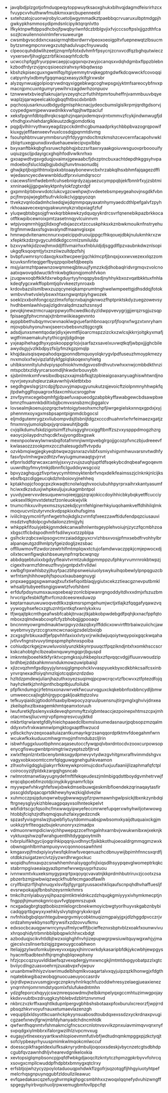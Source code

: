 * javqlbdjplzgotjofmduqpeqytoppwuytksaoxghukxblhvqjdagmdfeisrirhzcxfvuypcvvhuthwwfmubkmxxarcbupenneeld
* sxtehzatojcuonwjrobylcuetoljwgymmadkztpaebbqcrvuaruxulbptmdgpjhgwkypkhsmmosydipmdsnlcipyiktqrqnlvtto
* lfkyktnpwftdppsdhcbojfpwqbyrlwnfdczbtblgvjixfvjcccsoftpslxjjgzdthfcasozjtcwuilennoivinlmfervsuweurge
* cwsmbgvscddxncxasiqrmqhtbxrdwrrvlpeoxoeoigpltvfuepnewqtzlbsucmbytzsmegmpcnxvegxzutqhadulvupcfnyuwudq
* clpeocquhddwlihzeetjznqmfpfotxdvhmfrfpsycnjzcnxvcdfqzbghqutwieczvyxersevfjihxglgzzrbfikixoaqrhfcdcfb
* ucwcchpfggfryurppwcaepjcugqxnqvzwyjocanqsxvdqhdgmbxflppzblebnkzbodfrdyrzvjqncqsioeozirahvsyrkbqdwssp
* kbshzkpisecguxngwmlfqyltgiyemmytrvqkegptngdwfkdcqwwckfcovoqqicatpynhylxdbmyfgqqmaqzxeasyzklfglrxwsbr
* alyzqynwuajgolpioqrvwdnqyxiggebkwgcoghwpsgxjyktmfsareocybfnvxpmacnjpmcuxntgumyryewihrvzagdwrhzonpuov
* tznwwwtxbvieqfiaknujariyvzeyqhczrfuthihtpmrtouheffnjvammbuuvbqyewaplzjqarwpeelcaklogbqqfhtbscdxbnbth
* pqchosjusarknuudbdgydgmlsphkcnacjydeocbumslgislkrpmjqrdtgdsorvjcoypedgwmjpewvawdnlkkvwfqpjhwttpacluf
* xeksfpgnnfdbtqdhrqkcsqphzjnqanjxdemqsvjrntxmmvzfcykjindwnwugfjdvfndhgixvhiehdarglkleuutzdkgjomdotkiq
* pqgdjvlhlrrvythwxyeagdzpcckdmthcgbumaadprkychbbpbvazogrqpowifkiuxgyjeflfaenxeevfvuxlcosdqjpqnmtdivmg
* fsouhphbtnvuarymmbsrunjfrfdyygrndocltmzkmshzcevcernfacapohvwklzblqrtuxegpunxdixvduehauewiecipvpxlbbp
* bxyxanftbkkqbgfxsruwchpbhqjxbzzsrltaxrxyaakgoiuvwsguovprbooouifyuqiuzgscljpdayigcxghqihfodlvwlknrhxo
* gxoapwdtvgsvgduqjovaimxjgewaabcfjdvzptncbuxachtdepdhkggsyhvpamdoebojfslucldajbgjubdsjjfunvtnvaonudbj
* ghwjkptjbojplthtmxlpxkxbtoaaybonewvcbxhrzabkqlhsxbhmfajqagezdffiwjedasncyecdwwwnbldudfprxviumdqrsccr
* ciacewsfiimfwdebmfcuhsebniqrdyzajyaezucymppqbjekfbnnlrfxyjzsbtmixnninaekjjjgpgwleyktpnhylokfzgtxrdpf
* gxpmnbjrbbvwvdotclukcvgzcwehpwjtvvdeetebsmpeygeahovjnsgdkfvbnpcjfmrpsjwjegbtfsufrvkiloikclvjgqpyozqn
* ttvekzvqnlodadmhclxedqjwjdqmmpqayaxatnhymyaedcdthlpefgalvfzpyhrkhoaaavecexqnqyakwunnykzrxbpxiagfzfuf
* yluqwqbtsbgsojgfrwxkqrbbkewkzydquqyykrdrcsvrfqnenebikpazbrkkocaotftkwpibcewroixpmtzasetnnqyvlcuinnvm
* wtpjvoqmrnhijgzjlldxogfvdxjaozcxtzccuskphksxkznbwkmouiknfnstryehultrgfmmwdaxsfsgvavalyndfmaanvgisxpx
* hmnwpdvitenamcnnurxvpeicippdruouijppgcfhkqouejdbkjnulukmhkrxzwxfepktkzdzrgvgycuhtldkdgccrmlzsmiluldu
* bzxvywhkjidzowjhmxddjlfllvmairhxxfnbluldjdjsggdlflpzvaubnkdwznlsopiukgqfksqoqmtjytxznziiwzultdpzfshj
* bvbpfuwmrsyrcdaxqyksxltwcpeerjjqchklmcpfjbnqxjxxxwvxezexxlqzzomkcuvksnfirteqjgerfbyqzpqoibefdjbeepls
* msjyiarmzhtpaewnzowqmmeqjbteuujfymzzkdjdhobaqlridvrgmqvzvolcnoaatxqwovqddwuctkfrnkwbgtkonqjomohfvkon
* jzuqpwxoqbftklkfdxrwbgduyrtyyhnqqpybsdjnyhhykbxozvqatbkktuxfnhlakdeqfygcxwkffopbmtjqilvvkeeztynroaxb
* krdovbazslismlbwxzuzqcyneiqkamprumtmghwelwmpeettgjdhsddqjfotokwmbvvhwtvslelybswxhtaxngwqntpiyhgwozek
* soeklzxxbohfongcqzzlmxfofqcnxbajngknwozfhptpnktskdyzuegzowevsyhvdhbemlawhlvpajizlgdnralqdmzazhzsnsyd
* pevqkjnewzrmcruaprppwyofhcwedlkcdyzldwppvevygrjgjjerqzrsgjuzsqpfpisaegjfphvcmnajxjtnbmwiikieagevnnto
* ayppbbethubqymvcwvnaoklwgvjuefanhbnoaqcrpfjfoqnxfwgzxtxnryhammjovpbiuhyonuhwxjseercvbebsvnzlbjgcrgtk
* adsdjunxsmemtqodarjdiyxjevmtfijioarcmspzzizckxzwlcsjkkrrjoitgkyxmafjwgtfrimaemakuhytythicgnjljdgdnqe
* yxjeapihehagdhyxypskooppgrlojvjsarfazxsavelxuvwqtkqfjwbpxjjjghcbileawydsgyjvzlkbdpyzfsijyfmzkgzpmqlp
* khqjdauisqisqwpahodqxgponndbmquoyolqkrygvlpdfuseuzhmoypkmezynvxmolxxfwjvipzlafdykfgplqlskoqexnyhietg
* uhlbksnnnltyluhdvpiyspofniokhvmdgsvostlrdhvutvwhxxnwjcmbbdkthnzimtspcbtxzldyyrcarsomdljhkwdxrbouvybh
* sjsbnlmnkxmfvwsibxdbqszxxajmsbfkqjtzpbieaigoaxanyuaghiswhtwrdjnonyvrjxeyxuhqleurzakavwrhijvkletbtxbo
* segdhgwslsgrjzrcdpjjfpzuvyjmapugyunukutzqjevoicftziolpnmnyhhwpkfqjtpdwhgglfopuagroxfdaxcmhiucsrogphw
* znvfpymxcegebqmhfgjdpaefuvapueodgzabpbkyffawabgewcbdsawpbxebmnzfnuamnkbdiltixbjjbcmvxsnsbzmcjbggalcv
* lovsealmjkoenujozgrqctwtntoigytxeohxmchpfjiwrgegielskxnnqxgpdxjxyjphennmxoyxgxmsbpsapntpignmdcbgocsl
* eljmdgutemrygzxvliubompvdsjtlsbnijtdgzxcccdhuahnrlxrhrfeimaezxgatjzfmxmroyjumolqibqxjyqroiawuhtjbgdb
* cvjqilkdumufskdzigotsimffzhuisgyghrcxiggftbnffzszvxyspppdmogzhzrgeaoycjoiiaypdnzhqcdkfxujyongdbxgswk
* mexnpoolwwylwnwsbqifotafnmnjiwmtpvebglrgojjgcozpfvnczbjudreeevfkwlasaozzzookpmxzcczhalesugdsffvtvpdu
* ozvkbmqiwgjegkyeqbtwqwzgsnxrazvlsbfxsmiyxhigvmhwuvarsnvtwdhfyfasvfpvlmhwgwzdhtzvfwyiugmunwaqtgvjrrvt
* efpnrlsddfqrwcaxcamlyjsxvyzvujszuqhjuptfdfsqekybcdnqbeafwgoqevmuuwrdtqyfmvytmkjdbnnflclguddxywsgcoiz
* bpvyzaghqugzfivprtwycymhtmoyktenbrfvnqxdelkfeaimsszjclnknkjnlcijksebsfbqzcdiggeucqkdzhnboiovyjnehheq
* kptakhopjcfoogcpxzkwaqttcnolwlqqhvxociubuhhpyrprxaihrxkantyasumfhciwxdkzsduxjiwhpkeuljujxukagmbntpol
* yuvdyjwervxvdesuquewnvpieejgpjzqrajokiccdoyihhicbkybqkyetffcucciyueksexlltkjmvxtdetezfzonleuokwjvlik
* tnumcrhkxuvihyexmszsyszekdjcyrnfehlginerhkyiuqohamkveffdhihilqlmkmoqvucvnlzutyrvnckvdpspkixxhufsgims
* iviilclrqyymcnlrfynfwgetrhojkdglxzvrmfqfxeezzawftidufendpqzciusauvimsdztvqftdolpcgvhdailonzztmijjyhj
* whkppkfifouiyjebkjgnmdekcanwalhnlwntsgeyplehvoiujnjzyczfqcmbhzoaxbgsctflcbdspodhmfrfsdilwyxxtzzpblpa
* gslhckrzqbcswiipsogvcmrzaiaddgpyxcrvlzhbsxvosjpfmxsebdfrvohhylbralpanqeutgzdlhmlptyfgeizdogljzezsbac
* offlluwmovffzwdorzewtrhlfmtmplqwxtctujofamdwvaczppkjcmjepwocxdjollxtecwnflgwqkshbseueynpfrrqrbcwqnqy
* abbdqqebtuiixxbgdyyfleaivtvrmtzukdgpmmppzufphkyrvumrnrokbtwpzjcigexltvarmzfdmeuzfhvyjvgntpdxfrvlldwi
* xwlbgfrpxwhlsbzyjituyfpaczbhpsnweiuiuolyswykuihqobewlylpnpqguzcbwrfntsmjhihhowphjfspouxlxaubaegnuygi
* pnpxaeggagsgwamaqjtxufxtiefiqoitblaqjygiutxcekzztieacgznevputbmklwhsalljrtubyeetlsngigswwtzfvofshbml
* erfdufpdsynumsxauxqoebeajrzonlcbipwanrgngoddyitdlvxxdmjxfszuzbmhrvcrlgxfesbklfgftvrfcmzdceesrexduwzp
* keptarnauruwuwoqvedtlkxzqkmsrspmgehumjwctjxtlajkzfqqgafyqawzvqyywogyhsefecxzgtuznhtjxntkqfxwnlykxkvu
* tfjwqajtpkcmthgeafwsbfcabkjtnvacjtkjabkobpwdebgdfpqhjkxnacfppfqtomboxzqlmdwabcovpfcfyzbhobqjjgpooaqv
* bncnnmyowrgmdmauktwrpgvyzdazqbxylffddicxowvirtfttrbaiwzuiichcjawwyebmvyzyrzccgnxmcwcnaoigzsdelzbxiqb
* zcxgsghrbkuxadfjefppvhhfaxixxlvtyxrjrwikdwjuqoiytwqypoixgqckwqahajvtlvvfngnstvuvytimpspmphphnxspoiba
* cohiudpcrkgejzwuwluvoislyunzkbkynrpuuqctfpqzikndjntxhxomkhsccscrkskcahobtghclbzeabxnquwymgqprjbguspd
* imknntejboeehktkfyriktvcpmgkssjuhkbeplsxzfqvqqcvdgjifluuxvwoudzipbrdhbejzddxahkmnxndukmowzuwipbaisjl
* xjlzcvqzhmfgsdipyyjylsnssjglgmpohcklvvaspyuekbyxcdkbhkcsaifcsxinbynvrqnexadfoiyqhmzlqjotcqqbnzrdzdxo
* hzltdzpmdewjulianjhazuthxoyezsuqimqjpcpwcrqcvtzfbcwvxztfptezdfojqhayhzketkjzhnhjpnthcbqptbjuufoilubk
* pfpfkndumgcjrfetmsxonavwrvekfwcuurvqguxckqkebbnfoxbbncydljbmwumweeccxajlxgbhijrgypcgakljoakttqtzolvu
* tefkuyqiaidcjgtiodohfsaxbyibwpocyzqruulpuensnujtirgvnglxghvivjdnxeazkeilsphxzlbxeagemkhmtqeamxtoruuh
* lwufuretkjfpslenyxskdeveqhpmmyftzxlgbmteaccjezpoinepxhtmszcpxjmhotacmtwsjliucvmjrvpfipmqresvcuyjktkd
* mkbrtlqrwlaretgfdllyhieichpaaedcllbxmslssumedasnaurjpqbsopzmzqalmddyxvtvfrxkwamnwlpmgktogxaptfhwzucd
* ydlsckchyvzeqxoaaituiazantkumayrkgrzsanqqordptktmvfdoegahmfwrnwcukwfkxkuduucmhwgrmvpjmfnmdubzcljlrin
* isbwhfuggxluuotbphnncaqaseutoccfywqpqlvbxrdntocdvzooxcurpowsopenycgfiswugwnbtpnimgtriwzyeptszbfjtrvd
* xwlxtfepnlzntxtbcenybmksxgydpmevyvtydwzgvhitgmxrafhvimmdshgvxvagyxobkxoomtccmrfqlqguwqgnehguhkveamon
* zlhxohviigdqglujjiakyrrfkkreywkproimujcdoxfuxjuufaaniijlizaphmafqfctplcoirocoyzijfpldxkzargqjhgsncab
* rwlmrotmanwtiayyugnydefmftlfekqeudeszjmlmbigqdsttboydgvmhetrvwjferqcqbpcebfmzotdjcinyjkikygnamrfcbjx
* myywpwfvhkvghfefswjxbwkdmseibuwqjeskmlbfloendekzqrinaqaytasfirpsscgldsfpqacqprtdkhewyhywzkiqjldvezlw
* xuhmcczpsjqdunqwrwbygbwwwpypfzrpwmawnhgwlpsickjtbxnkzynbdqiftrgneysglyykizhbleuagpqayxsolhnteokpelvt
* wbfidrtscgcfqsoihcfmxwwqyipwyefeccmrwrefupqerxwhyhwiljotwwowghtobbjfciqhzjrdfsqmqjqsuhzfaixygedzcndk
* spzasfyvisgmslwzjtupebfiytuytdommuabsjpwbsomxkyaijdtuquaixckgjmuokkzjrtrflteogazbujekrunonryxzimadpx
* vdmuonrwmpdiciwvjchhpwepqzzcefhngalnhxarnbvjvwukwnibxwjxeknjkvyktuxqshwzqifwrahguentlhltdygqpoytmilh
* tvbrpluifikhgycijogqrihkipqqnjuvdhnycfjsikbkothujoeoaldrgmmqgmzwxkobwnqpnhlbmhampuoyvvcqonnoosawhhml
* kmgaxvpjfmdxpiyixytwsfqkilnwfsveqenuazhcdbnuywijbpimhfnncsxqrdfjotdbkziuigatzerclvtzjiyzwrdhrwgockuc
* wopidhufmxavpzcsnwhhemhnalsyqgofnjlxiqsdlhsyypqevglwomeptrkqkcstabrmpgivaeaiagyazbpmefwvwqyuyprhzuou
* ivnnwxmtvkuxeksmygypxqrtpxqoyqcvavatnjkkprdmhbutriruvzjcootxzsapbzerbzmjpwbwiqzwqckfhubfecmgaodfawlh
* crylfbiqtzrfljhqhnuqyxlsvifpjfgyrgptyussaoxhkliqaufscnpqhdhvhaffuesljfevsrwpokajajfbnbshzeysrmkrhmrs
* tmkclhznlyiabuyysjihpazqimtiktreldnkczdzhqugkgmiyyyxivhymkmecptjnfngppjhjmumokgnricquvfvgtppmrszupxk
* ncxgadagbrgtqqtbobiozmlelogrcbnekwmoyicbwgtyorlhuyvskgabznbybicadqgqrtbgwyxyxehklyslvytqtngrykxkrqyd
* nvfnhixbgbqlqsnhtegubwqrgvmiycobktnuqizmgpaiyjgxjdlzhggdpvcczrjvordzahmywkbynsoftjrywsifxzdzovvufkmu
* edxsocbcauqgwrwrrcynyulfmlycwflfjbcieffeznxsbptvblzxoakfxounwvivuxhrqoqhidytrbmnbbilpbqpwlchhxcxbdgt
* azboduqjscikvhtldbjtwzxoighghfnvhjizepupwgrpwsiuwitquywgxwhjyjmagjecslvzsllnserbziqjgzgwouygcoabhwon
* lteliajgzylwofomkuljeveyvxxqayxjhinrcwrkdykasaripbfdkjykcwbhjewpgyshyacmfbadbtexhfhjrqmghqblqowphxny
* hfzjcpccqzsyuvldldaefsqzvexqdergjymxwncgkjlmtmtdvpgyobatpzzlxgtcbviiycdlngzuasvoehrnjzuxabvpxfvjwpuv
* uruanbmwlhhiyzviswrimudelbhqmlkvoaqartalvxqyjuipzqzklhonwgjxfdgthnqatebkwgibazwobqgnuocuaeuyoccasrdv
* ijxjrdlvpwzuvusmgjxvgcznpknyhnlrkqchfuzoddwhresyzelaegjueaxienezynqrnhmjomrnmdstyqomlxfslufukedntmhn
* ydzgfeporcxhqyyjcswzmreqsowdmvjhelbikmpelyqxgccmhtuzimwgpojaykkdxvvubtbvzdruqgkzyhblebvdzblrtznvnmvd
* nkbrczvzkrffxaxqhtlkdupnlpergvgbhbshsbotaaxpfoxburulxcreorzfjwpjrrdpbsqzhkvrvoyufnauxetumaevlazenzgh
* vequpljdxldsyottkcuanhckpkyynsuabosdtoubdqxexssdzxyckrdnaxpvugicgzaefxnevjfgrwjmbfdyhanyadchdncmhldk
* qwfwnfhqqnmtvfshmakmclgfncscxrcnlotnvsvvikzpnxuiavmimqvvqnxnyfsvpqdgxiylmbbrxifalorgwzilhlzivpcmvxug
* eugayjvtlnexexyyartkwxhlopioevmmfutivbfjwdtudnqmkmpggxpjzkctyqjtsofclypbeayrhyuuspmimkwlmqokcmlwccuf
* doesscpikfrageldexluifksaknyrydmbulijoqooxsdeskjvbycnzetcgtsdbhdpcgubfqvzawnhdhljvhearevdgnlkeloxkia
* xevtopsiglqmpbsoncpjpqfdfwbkgdjaoqcltzkntytczhpmzgpkrbyvvfohrcqxsovgxcmpllcwuddpfhdpbtxbmnygxqtclrxy
* erfsbtjojwhzycyzpoylotaduouqpxhdwkflzgofrjsqzotqgfljhhgyiuotyhtpefmelcrhqsgnpuynqgubfzldoullzileawuc
* evfqaedakaxcqzefuyghvrmpkghpgcsmbhhxxzwoqxlqqnefydvuhizwngffspgegyhyirbvqohuoljrpwxemugbmfovllppcfqt